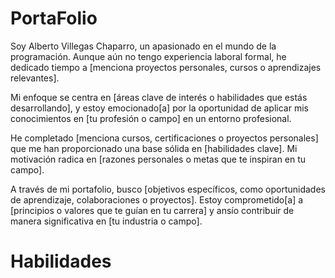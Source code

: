 # PortaFolio
Soy Alberto Villegas Chaparro, un apasionado en el mundo de la programación. Aunque aún no tengo experiencia laboral formal, he dedicado tiempo a [menciona proyectos personales, cursos o aprendizajes relevantes].

Mi enfoque se centra en [áreas clave de interés o habilidades que estás desarrollando], y estoy emocionado[a] por la oportunidad de aplicar mis conocimientos en [tu profesión o campo] en un entorno profesional.

He completado [menciona cursos, certificaciones o proyectos personales] que me han proporcionado una base sólida en [habilidades clave]. Mi motivación radica en [razones personales o metas que te inspiran en tu campo].

A través de mi portafolio, busco [objetivos específicos, como oportunidades de aprendizaje, colaboraciones o proyectos]. Estoy comprometido[a] a [principios o valores que te guían en tu carrera] y ansío contribuir de manera significativa en [tu industria o campo].

# Habilidades
